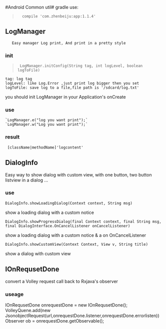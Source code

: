 #Android Common util#
   gradle use:
>       compile 'com.zhenbeiju:app:1.1.4'

 ## LogManager ##
       Easy manager Log print, And print in a pretty style
### init ###
>      LogManager.initConfig(String tag, int logLevel, boolean logToFile)

    tag: log tag
    logLevel: like Log.Error ,just print log bigger then you set
    logToFile: save log to a file,file path is '/sdcard/log.txt'

   you should init LogManager in your Application's onCreate

### use ###
    `LogManager.e("log you want print");`
    `LogManager.w("Log you want print");`

### result ###
     [className|methodName]'logcontent'


## DialogInfo ##
   Easy way to show dialog with custom view, with one button, two button
     listview in a dialog ...
### use
   `DialogInfo.showLoadingDialog(Context context, String msg)`

   show a loading dialog with a custom notice

   `DialogInfo.showProgressDialog(final Context context, final String msg, final DialogInterface.OnCancelListener onCancelListener) `

   show a loading dialog with a custom notice & a on OnCancelListener

   `DialogInfo.showCustomView(Context Context, View v, String title)`

   show a dialog with custom view

## IOnRequsetDone
   convert a Volley request call back to Rxjava's observer
### useage ###
   IOnRequsetDone<T> onrequestDone = new IOnRequsetDone();
   VolleyQuene.add(new JsonobjectRequest(url,onrequestDone.listener,onrequestDone.errorlisten))
   Observer<T> ob = onrequestDone.getObservable();





